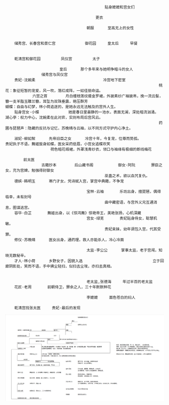                                                                                                     
                                                贴身嬷嬷和宫女们													
                                                                                                    
                                            更衣														
                                                                                                    
                                        朝服		至高无上的女性													
                                                                                                    
                                                                                                    
        储秀宫、长春宫和景仁宫				御花园		皇太后		早餐															
                                                                                                    
                                                                                                    
        乾清宫和御花园			凤仪宫			太子																	
                                                                                                    
                            皇后		那个多年来与她明争暗斗的女人																
                    储秀宫与凤仪宫																				
        贵妃·沈婉柔								冷宫地下密室															
                                                                        桃花：象征短暂的宠爱，风一吹，落红成阵，一如佳丽命运。							
                六宫之首		月白缠枝莲纹蹙金罗裙，外披素纱广袖披帛，挽一流云髻，簪一支羊脂玉雕兰簪，耳坠为双珠垂露，艳压群芳												蝴蝶：自由与幻梦，林小荷追逐的，是她永远无法触及的宫外人生。							
        贴身宫女·小蝶				她是春日里最静的一池水，表面无澜，深处暗流汹涌。												湖心亭：权力中心，沈婉柔在此对弈，实则布局后宫风云。							
                                                                        药圃与琵琶声：隐藏的反抗与记忆，苏晚晴与云袖，以不同方式守护内心净土。							
                                                                                                    
        淑妃·柳如絮		先帝旧臣之女		冷宫十年，今复宠，位尊而势孤。												贵妃执子不语，舞姬旋身如蝶，医女采药低眉，小宫女追蝶欢笑							
                        荷色暗花缎裙，外罩浅青纱衣，领口与袖缘有极细的断线梅花																			
                                                                                                    
            前太医																						
                    古籍抄本		后山藏书阁			御女·阿阮		罪臣之女，充为宫婢，勉强得封御女													
                                                巫蛊之术，欲以血咒复仇。													
        德嫔·韩明玉		寒门才女，凭诗赋入宫，掌宫中典籍，不争宠																					
                                                                                                    
                                        宝林·云袖		乐坊出身，擅琵琶，偶得临幸，未有封号													
                                                曲中藏密语，与宫外义兄互通消息，图谋逃宫。													
        容华·白芷		舞姬出身，以《惊鸿舞》惊艳帝王，美艳张扬，心机深藏																					
                                        宫女·绿芜		贵妃贴身侍女，聪慧机敏。 													
                                                贵妃亲妹，幼年调包入宫，代其受罪。													
        修仪·苏晚晴		医女出身，通药理，救人亦能杀人，冷心冷面																					
                                                                                                    
                                        太监·李公公		掌事太监，老于宫闱，知晓无数秘辛。  													
        才人·林小荷		乡野女子，因貌入选								立于回廊阴影处，笑而不语，手中拂尘轻扫，似扫去尘埃，亦扫去真相。													
                                                                                                    
                                                                                                    
                                        老太监,张德海		年过半百的老太监													
        花匠·老周		前朝侍卫，罪余之人，三十年默默种花																					
                                                                                                    
                                        李嬷嬷		面色苍白的妇人													
                                                                                                    
        乾清宫找张太医		贵妃·最后的发现																					
                                                                                                    
![alt text](企业微信截图_17570271381642.png)